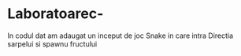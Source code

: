 # Laboratoarec-
In codul dat am adaugat un inceput de joc Snake in care intra Directia sarpelui si spawnu fructului 
